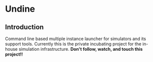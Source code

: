 # Undine

## Introduction

Command line based multiple instance launcher for simulators and its support
tools. Currently this is the private incubating project for the in-house
simulation infrastructure. **Don't follow, watch, and touch this project!!**